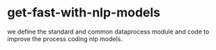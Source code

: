 # get-fast-with-nlp-models
we define the standard and common dataprocess module and code to improve the process coding nlp models.
